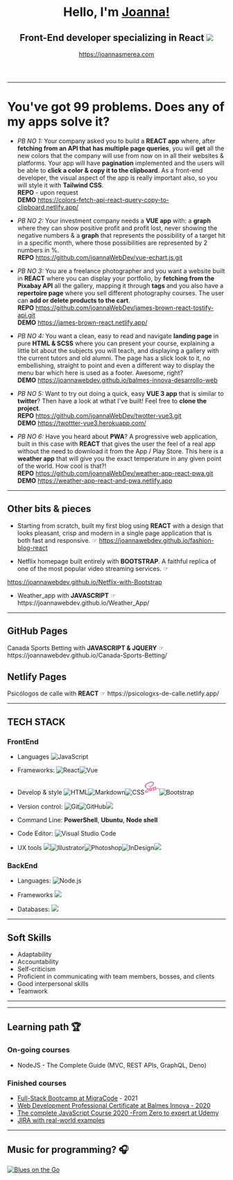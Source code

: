 <header >
 <h1 align='center'>Hello, I'm <a href="https://joannasmerea.com/"> Joanna!</a></h1>
 <h2 align='center' style='text-transform:italic;'>Front-End developer specializing in React&nbsp;<img src="https://media.giphy.com/media/WUlplcMpOCEmTGBtBW/giphy.gif" width="30"></h2>
 <p align='center'><a href="https://joannasmerea.com" title="Professional portfolio" target="_blank">https://joannasmerea.com</a></p>
</header>

---
# You've got 99 problems. Does any of my apps solve it?

* *PB NO 1:* Your company asked you to build a **REACT app** where, after **fetching from an API that has multiple page queries**, you will **get** all the new colors that the company will use from now on in all their websites & platforms. Your app will have **pagination** implemented and the users will be able to **click a color & copy it to the clipboard**. As a front-end developer, the visual aspect of the app is really important also, so you will style it with **Tailwind CSS**.  
**REPO** - upon request  
**DEMO** <a href="https://colors-fetch-api-react-query-copy-to-clipboard.netlify.app/" title="colors-fetch-api-react-query-copy-to-clipboard" target="_blank">https://colors-fetch-api-react-query-copy-to-clipboard.netlify.app/</a>   


* *PB NO 2:* Your investment company needs a **VUE app** with: a **graph** where they can show positive profit and profit lost, never showing the negative numbers & a **graph** that represents the possibility of a target hit in a specific month, where those possibilities are represented by 2 numbers in %.   
**REPO** <a href="https://github.com/joannaWebDev/vue-echart.js.git" title="vue-echart" target="_blank">https://github.com/joannaWebDev/vue-echart.js.git</a> 
  
    
* *PB NO 3:* You are a freelance photographer and you want a website built in **REACT** where you can display your portfolio, by **fetching from the Pixabay API** all the gallery, mapping it through **tags** and you also have a **repertoire page** where you sell different photography courses. The user can **add or delete products to the cart**.   
**REPO** <a href="https://github.com/joannaWebDev/james-brown-react-tostify-api.git" title="james-brown-react-tostify-api" target="_blank">https://github.com/joannaWebDev/james-brown-react-tostify-api.git</a>   
**DEMO** <a href="https://james-brown-react.netlify.app/" title="james-brown-react-tostify-api" target="_blank">https://james-brown-react.netlify.app/</a>  
  
    
* *PB NO 4:* You want a clean, easy to read and navigate **landing page** in pure **HTML & SCSS** where you can present your course, explaining a little bit about the subjects you will teach, and displaying a gallery with the current tutors and old alumni. The page has a slick look to it, no embellishing, straight to point and even a different way to display the menu bar which here is used as a footer. Awesome, right?  
**DEMO** <a href="https://joannawebdev.github.io/balmes-innova-desarrollo-web/" title="Balmes Innova Curso desarrollo web" target="_blank">https://joannawebdev.github.io/balmes-innova-desarrollo-web</a>  
  
    
* *PB NO 5:* Want to try out doing a quick, easy **VUE 3 app** that is similar to **twitter**? Then have a look at wthat I've built! Feel free to **clone the project**.  
**REPO** <a href="https://github.com/joannaWebDev/twotter-vue3.git" title="twotter" target="_blank">https://github.com/joannaWebDev/twotter-vue3.git</a>   
**DEMO** <a href="https://twottter-vue3.herokuapp.com/" title="Twotter App with Vue3" target="_blank">https://twottter-vue3.herokuapp.com/</a>  
  
    
* *PB NO 6:* Have you heard about **PWA**? A progressive web application, built in this case with **REACT** that gives the user the feel of a real app without the need to download it from the App / Play Store. This here is a **weather app** that will give you the exact temperature in any given point of the world. How cool is that?!  
**REPO** <a href="https://github.com/joannaWebDev/weather-app-react-pwa.git" title="weather-app-react-and-pwa" target="_blank">https://github.com/joannaWebDev/weather-app-react-pwa.git</a>   
**DEMO** <a href="https://weather-app-react-and-pwa.netlify.app/" title="Weather App with React" target="_blank">https://weather-app-react-and-pwa.netlify.app</a>   

  
    
______
## Other bits & pieces  

* <p>Starting from scratch, built my first blog using <strong>REACT</strong> with a design that looks pleasant, crisp and modern in a single page application that is both fast and responsive. &#9758; <a href="https://joannawebdev.github.io/fashion-blog-react/" title="Fashion Blog with React" target="_blank">https://joannawebdev.github.io/fashion-blog-react</a></p>   
* <p>Netflix homepage built entirely with <strong>BOOTSTRAP</strong>. A faithful replica of one of the most popular video streaming services. &#9758; <a href="https://joannawebdev.github.io/Netflix-with-Bootstrap/" title="Netflix landpage with Bootstrap" target="_blank">
https://joannawebdev.github.io/Netflix-with-Bootstrap</a></p>
* <p>Weather_app with <strong>JAVASCRIPT</strong> &#9758; https://joannawebdev.github.io/Weather_App/</p>

______
## **GitHub Pages**
<p>Canada Sports Betting with <strong>JAVASCRIPT & JQUERY</strong> &#9758; https://joannawebdev.github.io/Canada-Sports-Betting/</p>

## **Netlify Pages**
<p>Psicólogos de calle with <strong>REACT</strong> &#9758; https://psicologxs-de-calle.netlify.app/ </p>

______
## **TECH STACK**


### **FrontEnd**

* Languages <img src="https://img.shields.io/badge/-JavaScript-333333?style=flat&amp;logo=javascript" alt="JavaScript">


* Frameworks: <img src="https://img.shields.io/badge/-React-333333?style=flat&amp;logo=react" alt="React"><img src="https://img.shields.io/badge/Vue-3.x-brightgreen.svg" alt="Vue" loading="lazy">

* Develop & style <img src="https://img.shields.io/badge/-HTML-333333?style=flat&amp;logo=HTML5" alt="HTML"><img src="https://img.shields.io/badge/-Markdown-333333?style=flat&amp;logo=markdown" alt="Markdown"><img src="https://img.shields.io/badge/-CSS-333333?style=flat&amp;logo=CSS3&amp;logoColor=1572B6" alt="CSS"><img src="https://raw.githubusercontent.com/github/explore/80688e429a7d4ef2fca1e82350fe8e3517d3494d/topics/sass/sass.png" width="34" height="34" class="d-block rounded-1 mr-3 flex-shrink-0" alt="SASS logo"><img src="https://img.shields.io/badge/-Bootstrap-333333?style=flat&amp;logo=bootstrap&amp;logoColor=563D7C" alt="Bootstrap">

* Version control: <img src="https://img.shields.io/badge/-Git-333333?style=flat&amp;logo=git" alt="Git"><img src="https://img.shields.io/badge/-GitHub-333333?style=flat&amp;logo=github" alt="GitHub"><img src="https://img.shields.io/badge/gitlab%20-%23181717.svg?&style=for-the-badge&logo=gitlab&logoColor=white" style="height:20px"/>

* Command Line: **PowerShell**, **Ubuntu**, **Node shell**

* Code Editor: <img src="https://img.shields.io/badge/-Visual%20Studio%20Code-333333?style=flat&amp;logo=visual-studio-code&amp;logoColor=007ACC" alt="Visual Studio Code">
* UX tools <img src="https://img.shields.io/badge/adobe%20xd%20-%23FF26BE.svg?&style=for-the-badge&logo=adobe%20xd&logoColor=white" style="height:20px"/><img src="https://img.shields.io/badge/-Illustrator-333333?style=flat&amp;logo=adobe-illustrator" alt="Illustrator"><img src="https://img.shields.io/badge/-Photoshop-333333?style=flat&amp;logo=adobe-photoshop" alt="Photoshop"><img src="https://img.shields.io/badge/-InDesign-333333?style=flat&amp;logo=adobe-indesign" alt="InDesign"><img src="https://img.shields.io/badge/figma%20-%23F24E1E.svg?&style=for-the-badge&logo=figma&logoColor=white" style="height:20px"/>


### **BackEnd**

* Languages: <img src="https://img.shields.io/badge/-Node.js-333333?style=flat&amp;logo=node.js" alt="Node.js" >

* Frameworks <img src="https://camo.githubusercontent.com/87d8d88ac087f77c5b56509373a2dd49e5439722d7ad59c3f39a577907053152/68747470733a2f2f696d672e736869656c64732e696f2f62616467652f657870726573732e6a732532302d2532333430346435392e7376673f267374796c653d666f722d7468652d6261646765" data-canonical-src="https://img.shields.io/badge/express.js%20-%23404d59.svg?&amp;style=for-the-badge" style="height:20px">

* Databases: <img src="https://img.shields.io/badge/postgres-%23316192.svg?&style=for-the-badge&logo=postgresql&logoColor=white" style="height:20px"/>
______
## Soft Skills
* Adaptability
* Accountability
* Self-criticism
* Proficient in communicating with team members, bosses, and clients
* Good interpersonal skills
* Teamwork
______

______
## Learning path 🏆
### On-going courses
* <p>NodeJS - The Complete Guide (MVC, REST APIs, GraphQL, Deno)</p>


### Finished courses
* <a href="https://migracode.openculturalcenter.org/course/">Full-Stack Bootcamp at MigraCode</a> - 2021
* <a href="https://www.balmesinnova.com/cursos/confeccion-publicacion-paginas-web/">Web Development Professional Certificate at Balmes Innova - 2020</a>
* <a href="https://www.udemy.com/course/the-complete-javascript-course/"> The complete JavaScript Course 2020 -From Zero to expert at Udemy </a>
* <a href="https://www.udemy.com/course/the-complete-guide-to-jira-with-real-world-examples/">JIRA with real-world examples</a>

______
## **Music for programming?** 🎧
<p><a href="https://youtu.be/ZVQV-1Fzl3w" rel="nofollow"><img src="https://camo.githubusercontent.com/114599f102866afdf7625dbd3362fa19b82e74d7746a49716fc8879df93b5077/68747470733a2f2f6e6f772d706c6179696e672d636f6465737461636b722e76657263656c2e6170702f6170692f73706f746966792d706c6179696e67" alt="Blues on the Go" width="350" data-canonical-src="https://youtu.be/ZVQV-1Fzl3w" style="max-width:100%;"></a></p>










